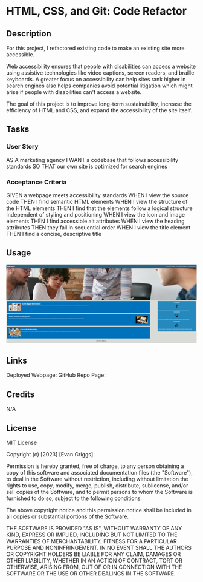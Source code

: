 # HTML, CSS, and Git: Code Refactor

## Description

For this project, I refactored existing code to make an existing site more accessible. 

 Web accessibility ensures that people with disabilities can access a website using assistive technologies like video captions, screen readers, and braille keyboards. A greater focus on accessibility can help sites rank higher in search engines also helps companies avoid potential litigation which might arise if people with disabilities can't access a website.

The goal of this project is to improve long-term sustainability, increase the efficiency of HTML and CSS, and expand the accessibility of the site itself.

## Tasks 

### User Story
AS A marketing agency
I WANT a codebase that follows accessibility standards
SO THAT our own site is optimized for search engines

### Acceptance Criteria
GIVEN a webpage meets accessibility standards
WHEN I view the source code
THEN I find semantic HTML elements
WHEN I view the structure of the HTML elements
THEN I find that the elements follow a logical structure independent of styling and positioning
WHEN I view the icon and image elements
THEN I find accessible alt attributes
WHEN I view the heading attributes
THEN they fall in sequential order
WHEN I view the title element
THEN I find a concise, descriptive title

## Usage

![Website Screenshot](Develop/assets/images/Website-Screenshot.png)

## Links
Deployed Webpage: 
GitHub Repo Page: 

## Credits

N/A

## License

MIT License

Copyright (c) [2023] [Evan Griggs]

Permission is hereby granted, free of charge, to any person obtaining a copy
of this software and associated documentation files (the "Software"), to deal
in the Software without restriction, including without limitation the rights
to use, copy, modify, merge, publish, distribute, sublicense, and/or sell
copies of the Software, and to permit persons to whom the Software is
furnished to do so, subject to the following conditions:

The above copyright notice and this permission notice shall be included in all
copies or substantial portions of the Software.

THE SOFTWARE IS PROVIDED "AS IS", WITHOUT WARRANTY OF ANY KIND, EXPRESS OR
IMPLIED, INCLUDING BUT NOT LIMITED TO THE WARRANTIES OF MERCHANTABILITY,
FITNESS FOR A PARTICULAR PURPOSE AND NONINFRINGEMENT. IN NO EVENT SHALL THE
AUTHORS OR COPYRIGHT HOLDERS BE LIABLE FOR ANY CLAIM, DAMAGES OR OTHER
LIABILITY, WHETHER IN AN ACTION OF CONTRACT, TORT OR OTHERWISE, ARISING FROM,
OUT OF OR IN CONNECTION WITH THE SOFTWARE OR THE USE OR OTHER DEALINGS IN THE
SOFTWARE.